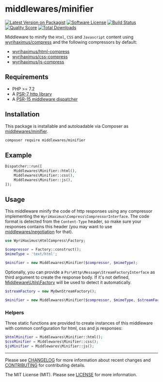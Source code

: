 # middlewares/minifier

[![Latest Version on Packagist][ico-version]][link-packagist]
[![Software License][ico-license]](LICENSE)
[![Build Status][ico-travis]][link-travis]
[![Quality Score][ico-scrutinizer]][link-scrutinizer]
[![Total Downloads][ico-downloads]][link-downloads]

Middleware to minify the `Html`, `CSS` and `Javascript` content using [wyrihaximus/compress](https://github.com/WyriHaximus/php-compress) and the following compressors by default:

- [wyrihaximus/html-compress](https://github.com/WyriHaximus/HtmlCompress)
- [wyrihaximus/css-compress](https://github.com/WyriHaximus/php-css-compress)
- [wyrihaximus/js-compress](https://github.com/WyriHaximus/php-js-compress)

## Requirements

* PHP >= 7.2
* A [PSR-7 http library](https://github.com/middlewares/awesome-psr15-middlewares#psr-7-implementations)
* A [PSR-15 middleware dispatcher](https://github.com/middlewares/awesome-psr15-middlewares#dispatcher)

## Installation

This package is installable and autoloadable via Composer as [middlewares/minifier](https://packagist.org/packages/middlewares/minifier).

```sh
composer require middlewares/minifier
```

## Example

```php
Dispatcher::run([
    Middlewares\Minifier::html(),
    Middlewares\Minifier::css(),
    Middlewares\Minifier::js(),
]);
```

## Usage

This middleware minify the code of http responses using any compressor implementing the `WyriHaximus\Compress\CompressorInterface`. The code format is detected from the `Content-Type` header, so make sure your responses contains this header (you may want to use [middlewares/negotiation](https://github.com/middlewares/negotiation) for that).

```php
use WyriHaximus\HtmlCompress\Factory;

$compressor = Factory::construct();
$mimeType = 'text/html';

$minifier = new Middlewares\Minifier($compressor, $mimeType);
```

Optionally, you can provide a `Psr\Http\Message\StreamFactoryInterface` as third argument to create the response body. If it's not defined, [Middleware\Utils\Factory](https://github.com/middlewares/utils#factory) will be used to detect it automatically.

```php
$streamFactory = new MyOwnStreamFactory();

$minifier = new Middlewares\Minifier($compressor, $mimeType, $streamFactory);
```

### Helpers

Three static functions are provided to create instances of this middleware with common configuration for html, css and js responses:

```php
$htmlMinifier = Middlewares\Minifier::html();
$cssMinifier = Middlewares\Minifier::css();
$jsMinifier = Middlewares\Minifier::js();
```

---

Please see [CHANGELOG](CHANGELOG.md) for more information about recent changes and [CONTRIBUTING](CONTRIBUTING.md) for contributing details.

The MIT License (MIT). Please see [LICENSE](LICENSE) for more information.

[ico-version]: https://img.shields.io/packagist/v/middlewares/minifier.svg?style=flat-square
[ico-license]: https://img.shields.io/badge/license-MIT-brightgreen.svg?style=flat-square
[ico-travis]: https://img.shields.io/travis/middlewares/minifier/master.svg?style=flat-square
[ico-scrutinizer]: https://img.shields.io/scrutinizer/g/middlewares/minifier.svg?style=flat-square
[ico-downloads]: https://img.shields.io/packagist/dt/middlewares/minifier.svg?style=flat-square

[link-packagist]: https://packagist.org/packages/middlewares/minifier
[link-travis]: https://travis-ci.org/middlewares/minifier
[link-scrutinizer]: https://scrutinizer-ci.com/g/middlewares/minifier
[link-downloads]: https://packagist.org/packages/middlewares/minifier
